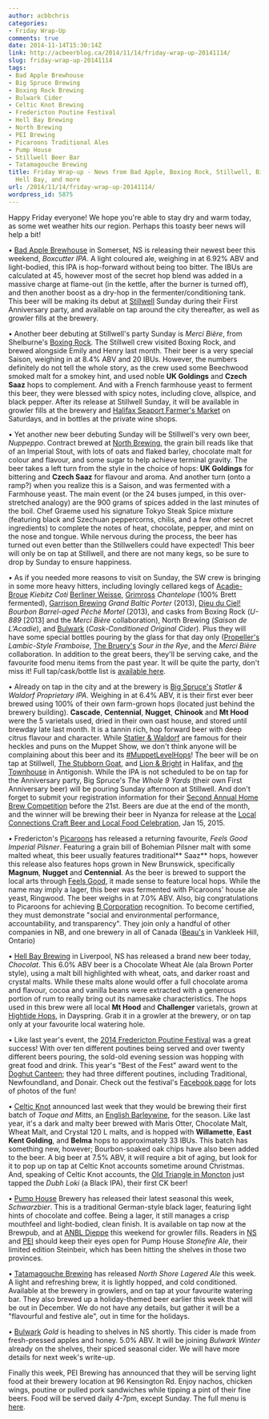 ```yaml
---
author: acbbchris
categories:
- Friday Wrap-Up
comments: true
date: 2014-11-14T15:30:14Z
link: http://acbeerblog.ca/2014/11/14/friday-wrap-up-20141114/
slug: friday-wrap-up-20141114
tags:
- Bad Apple Brewhouse
- Big Spruce Brewing
- Boxing Rock Brewing
- Bulwark Cider
- Celtic Knot Brewing
- Fredericton Poutine Festival
- Hell Bay Brewing
- North Brewing
- PEI Brewing
- Picaroons Traditional Ales
- Pump House
- Stillwell Beer Bar
- Tatamagouche Brewing
title: Friday Wrap-up - News from Bad Apple, Boxing Rock, Stillwell, Big Spruce, Picaroons,
  Hell Bay, and more
url: /2014/11/14/friday-wrap-up-20141114/
wordpress_id: 5875
---
```


Happy Friday everyone! We hope you're able to stay dry and warm today, as some wet weather hits our region. Perhaps this toasty beer news will help a bit!

• [Bad Apple Brewhouse](http://badapplebrewhouse.ca/) in Somerset, NS is releasing their newest beer this weekend, _Boxcutter IPA_. A light coloured ale, weighing in at 6.92% ABV and light-bodied, this IPA is hop-forward without being too bitter. The IBUs are calculated at 45, however most of the secret hop blend was added in a massive charge at flame-out (in the kettle, after the burner is turned off), and then another boost as a dry-hop in the fermenter/conditioning tank. This beer will be making its debut at [Stillwell](http://www.barstillwell.com/) Sunday during their First Anniversary party, and available on tap around the city thereafter, as well as growler fills at the brewery.

• Another beer debuting at Stillwell's party Sunday is _Merci Bière_, from Shelburne's [Boxing Rock](http://www.boxingrock.ca/). The Stillwell crew visited Boxing Rock, and brewed alongside Emily and Henry last month. Their beer is a very special Saison, weighing in at 8.4% ABV and 20 IBUs. However, the numbers definitely do not tell the whole story, as the crew used some Beechwood smoked malt for a smokey hint, and used noble **UK Goldings** and **Czech Saaz** hops to complement. And with a French farmhouse yeast to ferment this beer, they were blessed with spicy notes, including clove, allspice, and black pepper. After its release at Stillwell Sunday, it will be available in growler fills at the brewery and [Halifax Seaport Farmer's Market](http://www.halifaxfarmersmarket.com/) on Saturdays, and in bottles at the private wine shops.

• Yet another new beer debuting Sunday will be Stillwell's very own beer, _Nuppeppo_. Contract brewed at [North Brewing](http://www.northbrewing.ca/), the grain bill reads like that of an Imperial Stout, with lots of oats and flaked barley, chocolate malt for colour and flavour, and some sugar to help achieve terminal gravity. The beer takes a left turn from the style in the choice of hops: **UK Goldings** for bittering and **Czech Saaz** for flavour and aroma. And another turn (onto a ramp?) when you realize this is a Saison, and was fermented with a Farmhouse yeast. The main event (or the 24 buses jumped, in this over-stretched analogy) are the 900 grams of spices added in the last minutes of the boil. Chef Graeme used his signature Tokyo Steak Spice mixture (featuring black and Szechuan peppercorns, chilis, and a few other secret ingredients) to complete the notes of heat, chocolate, pepper, and mint on the nose and tongue. While nervous during the process, the beer has turned out even better than the Stillwellers could have expected! This beer will only be on tap at Stillwell, and there are not many kegs, so be sure to drop by Sunday to ensure happiness.

• As if you needed more reasons to visit on Sunday, the SW crew is bringing in some more heavy hitters, including lovingly cellared kegs of [Acadie-Broue](https://www.facebook.com/pages/Acadie-Broue/176759632361301) _Kiebitz Coti_ [Berliner Weisse](http://www.bjcp.org/2008styles/style17.php#1a), [Grimross](https://www.facebook.com/pages/Grimross-Brewing-Co/110264115801307) _Chantelope_ (100% Brett fermented), [Garrison Brewing](http://www.garrisonbrewing.com/) _Grand Baltic Porter_ (2013), [Dieu du Ciel!](http://micro.dieuduciel.com/en/index.php) _Bourbon Barrel-aged Péché Mortel_ (2013), and casks from Boxing Rock (_U-889_ [2013] and the _Merci Bière_ collaboration), North Brewing (_Saison de L'Acadie_), and [Bulwark](http://www.bulwarkcider.com/) (_Cask-Conditioned Original Cider_). Plus they will have some special bottles pouring by the glass for that day only ([Propeller's](http://www.drinkpropeller.ca/) _Lambic-Style Framboise_, [The Bruery's](http://www.thebruery.com/index2) _Sour in the Rye_, and the _Merci Bière_ collaboration. In addition to the great beers, they'll be serving cake, and the favourite food menu items from the past year. It will be quite the party, don't miss it! Full tap/cask/bottle list is [available here](https://pbs.twimg.com/media/B2GVx6lCMAA7AUi.jpg:large).

• Already on tap in the city and at the brewery is [Big Spruce's](http://www.bigspruce.ca/) _Statler & Waldorf Proprietary IPA_. Weighing in at 6.4% ABV, it is their first ever beer brewed using 100% of their own farm-grown hops (located just behind the brewery building). **Cascade**, **Centennial**, **Nugget**, **Chinook** and **Mt Hood** were the 5 varietals used, dried in their own oast house, and stored until brewday late last month. It is a tannin rich, hop forward beer with deep citrus flavour and character. While [Statler & Waldorf](http://en.wikipedia.org/wiki/Statler_and_Waldorf) are famous for their heckles and puns on the Muppet Show, we don't think anyone will be complaining about this beer and its [#MuppetLevelHops](https://twitter.com/hashtag/muppetlevelhops?f=realtime&src=hash)! The beer will be on tap at Stillwell, [The Stubborn Goat](http://www.stubborngoat.ca/), and [Lion & Bright](http://lionandbright.com) in Halifax, and [the Townhouse](http://antigonishtownhouse.wordpress.com/) in Antigonish. While the IPA is not scheduled to be on tap for the Anniversary party, Big Spruce's _The Whole 9 Yards_ (their own First Anniversary beer) will be pouring Sunday afternoon at Stillwell. And don't forget to submit your registration information for their [Second Annual Home Brew Competition](https://www.facebook.com/events/563067553824246/?ref=br_tf) before the 21st. Beers are due at the end of the month, and the winner will be brewing their beer in Nyanza for release at the [Local Connections Craft Beer and Local Food Celebration](https://www.facebook.com/events/986447181371480/), Jan 15, 2015.

• Fredericton's [Picaroons](http://www.picaroons.ca/) has released a returning favourite, _Feels Good Imperial Pilsner_. Featuring a grain bill of Bohemian Pilsner malt with some malted wheat, this beer usually features traditional** Saaz** hops, however this release also features hops grown in New Brunswick, specifically **Magnum**, **Nugget** and **Centennial**. As the beer is brewed to support the local arts through [Feels Good](http://www.feelsgood.ca/), it made sense to feature local hops. While the name may imply a lager, this beer was fermented with Picaroons' house ale yeast, Ringwood. The beer weighs in at 7.0% ABV. Also, big congratulations to Picaroons for achieving [B Corporation](http://www.bcorporation.net/what-are-b-corps) recognition. To become certified, they must demonstrate "social and environmental performance, accountability, and transparency". They join only a handful of other companies in NB, and one brewery in all of Canada ([Beau's](http://beaus.ca/) in Vankleek Hill, Ontario)

• [Hell Bay Brewing](http://www.hellbaybrewing.com/) in Liverpool, NS has released a brand new beer today, _Chocolat_. This 6.0% ABV beer is a Chocolate Wheat Ale (ala Brown Porter style), using a malt bill highlighted with wheat, oats, and darker roast and crystal malts. While these malts alone would offer a full chocolate aroma and flavour, cocoa and vanilla beans were extracted with a generous portion of  rum to really bring out its namesake characteristics. The hops used in this brew were all local **Mt Hood** and **Challenger** varietals, grown at [Hightide Hops](https://twitter.com/hightidehops), in Dayspring. Grab it in a growler at the brewery, or on tap only at your favourite local watering hole.

• Like last year's event, the [2014 Fredericton Poutine Festival](http://frederictonpoutinefestival.weebly.com/) was a great success! With over ten different poutines being served and over twenty different beers pouring, the sold-old evening session was hopping with great food and drink. This year's "Best of the Fest" award went to the [Doghut Canteen](https://www.facebook.com/pages/The-Doghut-Canteen/120475801445986); they had three different poutines, including Traditional, Newfoundland, and Donair. Check out the festival's [Facebook page](https://www.facebook.com/FrederictonPoutineFestival) for lots of photos of the fun!

• [Celtic Knot](https://www.facebook.com/CelticKnotBrewing) announced last week that they would be brewing their first batch of _Toque and Mitts_, an [English Barleywine](http://www.bjcp.org/2008styles/style19.php#1b), for the season. Like last year, it's a dark and malty beer brewed with Maris Otter, Chocolate Malt, Wheat Malt, and Crystal 120 L malts, and is hopped with **Willamette**, **East Kent Golding**, and **Belma** hops to approximately 33 IBUs. This batch has something new, however; Bourbon-soaked oak chips have also been added to the beer. A big beer at 7.5% ABV, it will require a bit of aging, but look for it to pop up on tap at Celtic Knot accounts sometime around Christmas. And, speaking of Celtic Knot accounts, the [Old Triangle in Moncton](http://www.oldtrianglemoncton.com/welcome/) just tapped the _Dubh Loki_ (a Black IPA), their first CK beer!

• [Pump House](http://beer.pumphousebrewery.ca/) Brewery has released their latest seasonal this week, _Schwarzbier_. This is a traditional German-style black lager, featuring light hints of chocolate and coffee. Being a lager, it still manages a crisp mouthfeel and light-bodied, clean finish. It is available on tap now at the Brewpub, and at [ANBL Dieppe](http://www.nbliquor.com/Home/Stores?StoreSearch=Regis) this weekend for growler fills. Readers in [NS](http://www.mynslc.com/Products/PID-1019956) and [PEI](http://www.peilcc.ca/) should keep their eyes open for Pump House _Stonefire Ale_, their limited edition Steinbeir, which has been hitting the shelves in those two provinces.

• [Tatamagouche Brewing](http://tatabrew.com/) has released _North Shore Lagered Ale_ this week. A light and refreshing brew, it is lightly hopped, and cold conditioned. Available at the brewery in growlers, and on tap at your favourite watering bar. They also brewed up a holiday-themed beer earlier this week that will be out in December. We do not have any details, but gather it will be a "flavourful and festive ale", out in time for the holidays.

• [Bulwark](http://www.bulwarkcider.com/) _Gold_ is heading to shelves in NS shortly. This cider is made from fresh-pressed apples and honey. 5.0% ABV. It will be joining _Bulwark Winter_ already on the shelves, their spiced seasonal cider. We will have more details for next week's write-up.

Finally this week, PEI Brewing has announced that they will be serving light food at their brewery location at 96 Kensington Rd. Enjoy nachos, chicken wings, poutine or pulled pork sandwiches while tipping a pint of their fine beers. Food will be served daily 4-7pm, except Sunday. The full menu is [here](https://twitter.com/PEIBrew/status/532281650768785408).
